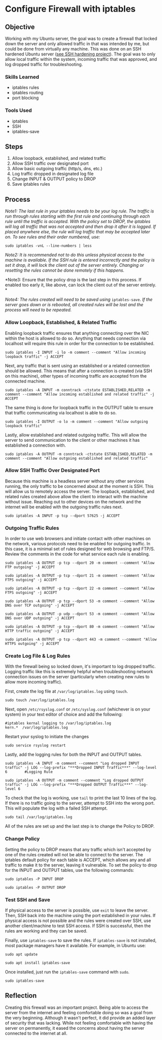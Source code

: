 # Configure Firewall with iptables

## Objective
Working with my Ubuntu server, the goal was to create a firewall that locked down the server and only allowed traffic in that was intended by me, but could be done from virtually any machine. This was done on an SSH hardened Ubuntu server ([see SSH hardening project](https://github.com/naomi-kerr/SSH-Hardening)). The goal was to only allow local traffic within the system, incoming traffic that was approved, and log dropped traffic for troubleshooting.
### Skills Learned
* iptables rules
* iptables routing
* port blocking
### Tools Used
* iptables
* SSH
* iptables-save
## Steps
1. Allow loopback, established, and related traffic
2. Allow SSH traffic over designated port
3. Allow basic outgoing traffic (http/s, dns, etc.)
4. Log traffic dropped in designated log file
5. Change INPUT & OUTPUT policy to DROP
6. Save iptables rules
## Process
*Note1: The last rule in your iptables needs to be your log rule. The traffic is run through rules starting with the first rule and continuing through each rule until the traffic is accepted. With the policy set to DROP, the iptables will log all traffic that was not accepted and then drop it after it is logged. If placed anywhere else, the rule will log traffic that may be accepted later on.  To see rules and their order numbered, use:*
```
sudo iptables -vnL --line-numbers | less
```

*Note2: It is recommended not to do this unless physical access to the machine is available. If the SSH rule is entered incorrectly and the policy is set it drop, it will lock the client out of the server entirely. Changing or resetting the rules cannot be done remotely if this happens.*

*Note3: Ensure that the policy drop is the last step in this process. If enabled too early it, like above, can lock the client out of the server entirely. *

*Note4: The rules created will need to be saved using* `iptables-save`. *If the server goes down or is rebooted, all created rules will be lost and the process will need to be repeated.*
### Allow Loopback, Established, & Related Traffic
Enabling loopback traffic ensures that anything connecting over the NIC within the host is allowed to do so. Anything that needs connection via localhost will require this rule in order for the connection to be established.  
```
sudo iptables -I INPUT -i lo -m comment --comment "Allow incoming loopback traffic" -j ACCEPT
```

Next, any traffic that is sent using an established or a related connection should be allowed. This means that after a connection is created (via SSH on this machine), other types of incoming traffic are accepted from the connected machine. 

`sudo iptables -A INPUT -m conntrack -ctstate ESTABLISHED,RELATED -m comment --comment "Allow incoming established and related traffic" -j ACCEPT`  

The same thing is done for loopback traffic in the OUTPUT table to ensure that traffic communicating via localhost is able to do so. 
```
sudo iptables -I OUTPUT -o lo -m comment --comment "Allow outgoing loopback traffic"
```

Lastly, allow established and related outgoing traffic. This will allow the server to send communication to the client or other machines it has established a connection with.
```
sudo iptables -A OUTPUT -m conntrack -ctstate ESTABLISHED,RELATED -m comment --comment "Allow outgoing established and related traffic"
```

### Allow SSH Traffic Over Designated Port
Because this machine is a headless server without any other services running, the only traffic to be concerned about at the moment is SSH. This will allow us to remotely access the server. The loopback, established, and related rules created above allow the client to interact with the machine without issue. Reaching out to other devices on the network and the internet will be enabled with the outgoing traffic rules next. 
```
sudo iptables -A INPUT -p tcp --dport 57625 -j ACCEPT
```

### Outgoing Traffic Rules
In order to use web browsers and initiate contact with other machines on the network, various protocols need to be enabled for outgoing traffic. In this case, it is a minimal set of rules designed for web browsing and FTP/S. Review the comments in the code for what service each rule is enabling. 

```
sudo iptables -A OUTPUT -p tcp --dport 20 -m comment --comment "Allow FTP outgoing" -j ACCEPT

sudo iptables -A OUTPUT -p tcp --dport 21 -m comment --comment "Allow FTPS outgoing" -j ACCEPT

sudo iptables -A OUTPUT -p tcp --dport 22 -m comment --comment "Allow FTPS outgoing" -j ACCEPT

sudo iptables -A OUTPUT -p tcp --dport 53 -m comment --comment "Allow DNS over TCP outgoing" -j ACCEPT

sudo iptables -A OUTPUT -p udp --dport 53 -m comment --comment "Allow DNS over UDP outgoing" -j ACCEPT

sudo iptables -A OUTPUT -p tcp --dport 80 -m comment --comment "Allow HTTP traffic outgoing" -j ACCEPT

sudo iptables -A OUTPUT -p tcp --dport 443 -m comment --comment "Allow HTTPS outgoing" -j ACCEPT
```

### Create Log File & Log Rules
With the firewall being so locked down, it's important to log dropped traffic. Logging traffic like this is extremely helpful when troubleshooting network connection issues on the server (particularly when creating new rules to allow more incoming traffic). 

First, create the log file at `/var/log/iptables.log` using `touch`. 
```
sudo touch /var/log/iptables.log
``` 

Next, open `/etc/rsyslog.conf` or `/etc/syslog.conf` (whichever is on your system) in your text editor of choice and add the following:
```
#iptables kernal logging to /var/log/iptables.log
kern.*  /var/log/iptables.log
```

Restart your syslog to initiate the changes
```
sudo service rsyslog restart
```

Lastly, add the logging rules for both the INPUT and OUTPUT tables. 
```
sudo iptables -A INPUT -m comment --comment "Log dropped INPUT traffic" -j LOG --log-prefix "***Dropped INPUT Traffic***" --log-level 6        #Logging Rule

sudo iptables -A OUTPUT -m comment --comment "Log dropped OUTPUT traffic" -j LOG --log-prefix "***Dropped OUTPUT Traffic***" --log-level 6
```

To check that the log is working, use `tail` to print the last 10 lines of the log. If there is no traffic going to the server, attempt to SSH into the wrong port. This will populate the log with a failed SSH attempt.
```
sudo tail /var/log/iptables.log
```

All of the rules are set up and the last step is to change the Policy to DROP. 
### Change Policy
Setting the policy to DROP means that any traffic which isn't accepted by one of the rules created will not be able to connect to the server. The iptables default policy for each table is ACCEPT, which allows any and all traffic to make it to the server, leaving it vulnerable. To set the policy to drop for the INPUT and OUTPUT tables, use the following commands: 
```
sudo iptables -P INPUT DROP

sudo iptables -P OUTPUT DROP
```

### Test SSH and Save
If physical access to the server is possible, use `exit` to leave the server. Then, SSH back into the machine using the port established in your rules. If physical access is not possible and the rules were created over SSH, use another client/machine to test SSH access. If SSH is successful, then the rules are working and they can be saved. 

Finally, use `iptables-save` to save the rules. If `iptables-save` is not installed, most package managers have it available. For example, in Ubuntu use: 
```
sudo apt update

sudo apt install iptables-save
```

Once installed, just run the `iptables-save` command with `sudo`. 
```
sudo iptables-save
```

## Reflection
Creating this firewall was an important project. Being able to access the server from the internet and feeling comfortable doing so was a goal from the very beginning. Although it wasn't perfect, it did provide an added layer of security that was lacking. While not feeling comfortable with having the server on permanently, it eased the concerns about having the server connected to the internet at all. 